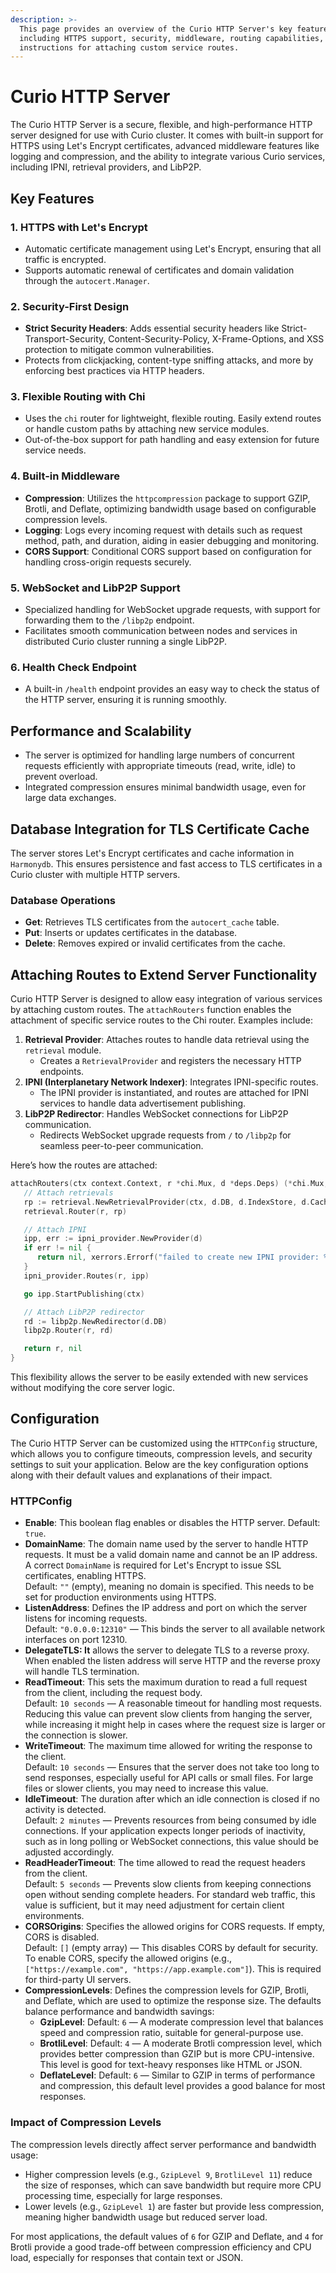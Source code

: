 ```yaml
---
description: >-
  This page provides an overview of the Curio HTTP Server's key features,
  including HTTPS support, security, middleware, routing capabilities, and
  instructions for attaching custom service routes.
---
```


# Curio HTTP Server

The Curio HTTP Server is a secure, flexible, and high-performance HTTP server designed for use with Curio cluster. It comes with built-in support for HTTPS using Let's Encrypt certificates, advanced middleware features like logging and compression, and the ability to integrate various Curio services, including IPNI, retrieval providers, and LibP2P.

## Key Features

### 1. **HTTPS with Let's Encrypt**

* Automatic certificate management using Let's Encrypt, ensuring that all traffic is encrypted.
* Supports automatic renewal of certificates and domain validation through the `autocert.Manager`.

### 2. **Security-First Design**

* **Strict Security Headers**: Adds essential security headers like Strict-Transport-Security, Content-Security-Policy, X-Frame-Options, and XSS protection to mitigate common vulnerabilities.
* Protects from clickjacking, content-type sniffing attacks, and more by enforcing best practices via HTTP headers.

### 3. **Flexible Routing with Chi**

* Uses the `chi` router for lightweight, flexible routing. Easily extend routes or handle custom paths by attaching new service modules.
* Out-of-the-box support for path handling and easy extension for future service needs.

### 4. **Built-in Middleware**

* **Compression**: Utilizes the `httpcompression` package to support GZIP, Brotli, and Deflate, optimizing bandwidth usage based on configurable compression levels.
* **Logging**: Logs every incoming request with details such as request method, path, and duration, aiding in easier debugging and monitoring.
* **CORS Support**: Conditional CORS support based on configuration for handling cross-origin requests securely.

### 5. **WebSocket and LibP2P Support**

* Specialized handling for WebSocket upgrade requests, with support for forwarding them to the `/libp2p` endpoint.
* Facilitates smooth communication between nodes and services in distributed Curio cluster running a single LibP2P.

### 6. **Health Check Endpoint**

* A built-in `/health` endpoint provides an easy way to check the status of the HTTP server, ensuring it is running smoothly.

## Performance and Scalability

* The server is optimized for handling large numbers of concurrent requests efficiently with appropriate timeouts (read, write, idle) to prevent overload.
* Integrated compression ensures minimal bandwidth usage, even for large data exchanges.

## Database Integration for TLS Certificate Cache

The server stores Let's Encrypt certificates and cache information in `Harmonydb`. This ensures persistence and fast access to TLS certificates in a Curio cluster with multiple HTTP servers.

### Database Operations

* **Get**: Retrieves TLS certificates from the `autocert_cache` table.
* **Put**: Inserts or updates certificates in the database.
* **Delete**: Removes expired or invalid certificates from the cache.

## Attaching Routes to Extend Server Functionality

Curio HTTP Server is designed to allow easy integration of various services by attaching custom routes. The `attachRouters` function enables the attachment of specific service routes to the Chi router. Examples include:

1. **Retrieval Provider**: Attaches routes to handle data retrieval using the `retrieval` module.
   * Creates a `RetrievalProvider` and registers the necessary HTTP endpoints.
2. **IPNI (Interplanetary Network Indexer)**: Integrates IPNI-specific routes.
   * The IPNI provider is instantiated, and routes are attached for IPNI services to handle data advertisement publishing.
3. **LibP2P Redirector**: Handles WebSocket connections for LibP2P communication.
   * Redirects WebSocket upgrade requests from `/` to `/libp2p` for seamless peer-to-peer communication.

Here’s how the routes are attached:

```go
attachRouters(ctx context.Context, r *chi.Mux, d *deps.Deps) (*chi.Mux, error) {
   // Attach retrievals
   rp := retrieval.NewRetrievalProvider(ctx, d.DB, d.IndexStore, d.CachedPieceReader)
   retrieval.Router(r, rp)

   // Attach IPNI
   ipp, err := ipni_provider.NewProvider(d)
   if err != nil {
      return nil, xerrors.Errorf("failed to create new IPNI provider: %w", err)
   }
   ipni_provider.Routes(r, ipp)

   go ipp.StartPublishing(ctx)

   // Attach LibP2P redirector
   rd := libp2p.NewRedirector(d.DB)
   libp2p.Router(r, rd)

   return r, nil
}
```

This flexibility allows the server to be easily extended with new services without modifying the core server logic.

## Configuration

The Curio HTTP Server can be customized using the `HTTPConfig` structure, which allows you to configure timeouts, compression levels, and security settings to suit your application. Below are the key configuration options along with their default values and explanations of their impact.

### **HTTPConfig**

* **Enable**: This boolean flag enables or disables the HTTP server. Default: `true`.
* **DomainName**: The domain name used by the server to handle HTTP requests. It must be a valid domain name and cannot be an IP address. A correct `DomainName` is required for Let's Encrypt to issue SSL certificates, enabling HTTPS.\
  Default: `""` (empty), meaning no domain is specified. This needs to be set for production environments using HTTPS.
* **ListenAddress**: Defines the IP address and port on which the server listens for incoming requests.\
  Default: `"0.0.0.0:12310"` — This binds the server to all available network interfaces on port 12310.
* **DelegateTLS: It** allows the server to delegate TLS to a reverse proxy. When enabled the listen address will serve HTTP and the reverse proxy will handle TLS termination.
* **ReadTimeout**: This sets the maximum duration to read a full request from the client, including the request body.\
  Default: `10 seconds` — A reasonable timeout for handling most requests. Reducing this value can prevent slow clients from hanging the server, while increasing it might help in cases where the request size is larger or the connection is slower.
* **WriteTimeout**: The maximum time allowed for writing the response to the client.\
  Default: `10 seconds` — Ensures that the server does not take too long to send responses, especially useful for API calls or small files. For large files or slower clients, you may need to increase this value.
* **IdleTimeout**: The duration after which an idle connection is closed if no activity is detected.\
  Default: `2 minutes` — Prevents resources from being consumed by idle connections. If your application expects longer periods of inactivity, such as in long polling or WebSocket connections, this value should be adjusted accordingly.
* **ReadHeaderTimeout**: The time allowed to read the request headers from the client.\
  Default: `5 seconds` — Prevents slow clients from keeping connections open without sending complete headers. For standard web traffic, this value is sufficient, but it may need adjustment for certain client environments.
* **CORSOrigins**: Specifies the allowed origins for CORS requests. If empty, CORS is disabled.\
  Default: `[]` (empty array) — This disables CORS by default for security. To enable CORS, specify the allowed origins (e.g., `["https://example.com", "https://app.example.com"]`). This is required for third-party UI servers.
* **CompressionLevels**: Defines the compression levels for GZIP, Brotli, and Deflate, which are used to optimize the response size. The defaults balance performance and bandwidth savings:
  * **GzipLevel**: Default: `6` — A moderate compression level that balances speed and compression ratio, suitable for general-purpose use.
  * **BrotliLevel**: Default: `4` — A moderate Brotli compression level, which provides better compression than GZIP but is more CPU-intensive. This level is good for text-heavy responses like HTML or JSON.
  * **DeflateLevel**: Default: `6` — Similar to GZIP in terms of performance and compression, this default level provides a good balance for most responses.

### **Impact of Compression Levels**

The compression levels directly affect server performance and bandwidth usage:

* Higher compression levels (e.g., `GzipLevel 9`, `BrotliLevel 11`) reduce the size of responses, which can save bandwidth but require more CPU processing time, especially for large responses.
* Lower levels (e.g., `GzipLevel 1`) are faster but provide less compression, meaning higher bandwidth usage but reduced server load.

For most applications, the default values of `6` for GZIP and Deflate, and `4` for Brotli provide a good trade-off between compression efficiency and CPU load, especially for responses that contain text or JSON.
